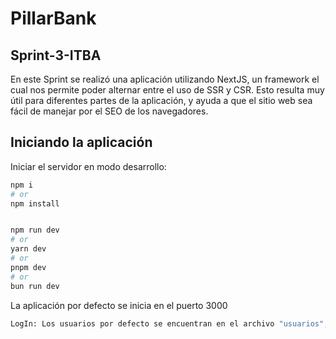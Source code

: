 # PillarBank

## Sprint-3-ITBA
En este Sprint se realizó una aplicación utilizando NextJS, un framework el cual nos permite poder alternar entre el uso de SSR y CSR.
Esto resulta muy útil para diferentes partes de la aplicación, y ayuda a que el sitio web sea fácil de manejar por el SEO de los navegadores.

## Iniciando la aplicación

Iniciar el servidor en modo desarrollo:

```bash
npm i
# or
npm install


npm run dev
# or
yarn dev
# or
pnpm dev
# or
bun run dev
```

La aplicación por defecto se inicia en el puerto 3000

```bash
LogIn: Los usuarios por defecto se encuentran en el archivo "usuarios", junto con sus contraseñas y algunos otros datos.
```